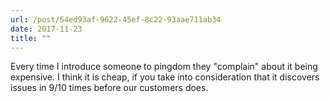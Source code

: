```yaml
---
url: /post/54ed93af-9622-45ef-8c22-93aae711ab34
date: 2017-11-23
title: ""
---
```


Every time I introduce someone to pingdom they "complain" about it being expensive. I think it is cheap, if you take into consideration that it discovers issues in 9/10 times before our customers does.